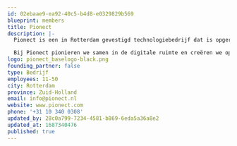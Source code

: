 ```yaml
---
id: 02ebaae9-ea92-40c5-b4d8-e0329829b569
blueprint: members
title: Pionect
description: |-
  Pionect is een in Rotterdam gevestigd technologiebedrijf dat is opgericht in 2010. Met een team van 12 gecertificeerde Laravel- en Vue-specialisten is Pionect gespecialiseerd in de ontwikkeling van mobiele apps, integratie en connectiviteit, webgebaseerde oplossingen en blockchain-applicaties.

  Bij Pionect pionieren we samen in de digitale ruimte en creëren we op maat gemaakte software (componentgebaseerd) voor vooruitstrevende organisaties in heel Europa, gebruikmakend van onze diversiteit, natuurlijke drang naar nieuwsgierigheid en expertise als drijvende kracht. Onze oplossingen stellen klanten in staat om te groeien en zich te onderscheiden in hun respectieve markten.
logo: pionect_baselogo-black.png
founding_partner: false
type: Bedrijf
employees: 11-50
city: Rotterdam
province: Zuid-Holland
email: info@pionect.nl
website: www.pionect.com
phone: '+31 10 340 0308'
updated_by: 28c0a799-7234-4581-b869-6eda5a36a8e2
updated_at: 1687340476
published: true
---
```

